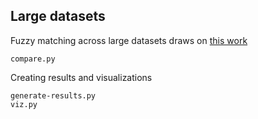 ## Large datasets
Fuzzy matching across large datasets draws on [this work](https://towardsdatascience.com/fuzzy-matching-at-scale-84f2bfd0c536)
```
compare.py
```
Creating results and visualizations
```
generate-results.py 
viz.py
```

